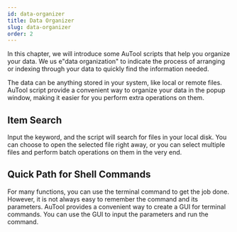 ```yaml
---
id: data-organizer
title: Data Organizer
slug: data-organizer
order: 2
---
```


In this chapter, we will introduce some AuTool scripts that help you organize your data. We us e"data organization" to indicate the process of arranging or indexing through your data to quickly find the information needed.

The data can be anything stored in your system, like local or remote files. AuTool script provide a convenient way to organize your data in the popup window, making it easier for you perform extra operations on them.

## Item Search

Input the keyword, and the script will search for files in your local disk. You can choose to open the selected file right away, or you can select multiple files and perform batch operations on them in the very end.

## Quick Path for Shell Commands

For many functions, you can use the terminal command to get the job done. However, it is not always easy to remember the command and its parameters. AuTool provides a convenient way to create a GUI for terminal commands. You can use the GUI to input the parameters and run the command.
